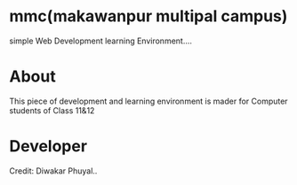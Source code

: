 # mmc(makawanpur multipal campus)
simple Web Development learning Environment....
# About
This piece of development and learning environment 
is mader for Computer students of Class 11&12 
# Developer 
Credit: Diwakar Phuyal..
